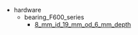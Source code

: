 * hardware
  * bearing_F600_series
    * [8_mm_id_19_mm_od_6_mm_depth](hardware/bearing_F600_series/8_mm_id_19_mm_od_6_mm_depth)
